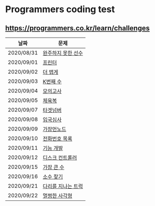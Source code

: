 # Programmers coding test
## https://programmers.co.kr/learn/challenges

| 날짜 | 문제 |
| --- | --- |
| 2020/08/31 | [완주하지 못한 선수](https://programmers.co.kr/learn/courses/30/lessons/42576) |
| 2020/09/01 | [프린터](https://programmers.co.kr/learn/courses/30/lessons/42587) |
| 2020/09/02 | [더 맵게](https://programmers.co.kr/learn/courses/30/lessons/42626) |
| 2020/09/03 | [K번째 수](https://programmers.co.kr/learn/courses/30/lessons/42748) |
| 2020/09/04 | [모의고사](https://programmers.co.kr/learn/courses/30/lessons/42840) |
| 2020/09/05 | [체육복](https://programmers.co.kr/learn/courses/30/lessons/42862) |
| 2020/09/07 | [타겟넘버](https://programmers.co.kr/learn/courses/30/lessons/43165) |
| 2020/09/08 | [입국심사](https://programmers.co.kr/learn/courses/30/lessons/43238) |
| 2020/09/09 | [가장먼노드](https://programmers.co.kr/learn/courses/30/lessons/49189) |
| 2020/09/10 | [전화번호 목록](https://programmers.co.kr/learn/courses/30/lessons/42577) |
| 2020/09/11 | [기능 개발](https://programmers.co.kr/learn/courses/30/lessons/42586) |
| 2020/09/12 | [디스크 컨트롤러](https://programmers.co.kr/learn/courses/30/lessons/42627) |
| 2020/09/15 | [가장 큰 수](https://programmers.co.kr/learn/courses/30/lessons/42746) |
| 2020/09/16 | [소수 찾기](https://programmers.co.kr/learn/courses/30/lessons/42839) |
| 2020/09/21 | [다리를 지나는 트럭](https://programmers.co.kr/learn/courses/30/lessons/42839) |
| 2020/09/22 | [멀쩡한 사각형](https://programmers.co.kr/learn/courses/30/lessons/62048) |
